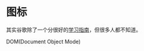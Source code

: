 # 图标

其实谷歌除了一个分很好的[学习指南](https://developers.google.com/web/fundamentals/?hl=zh-cn)，但很多人都不知道。

DOM(Document Object Mode)
